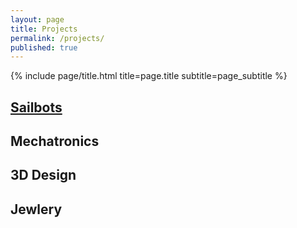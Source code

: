 ```yaml
---
layout: page
title: Projects
permalink: /projects/
published: true
---
```


<div class="page" markdown="1">

{% include page/title.html title=page.title subtitle=page_subtitle %}
## [Sailbots](https://ubcsailbot.org/)

## Mechatronics

## 3D Design

## Jewlery

</div>
